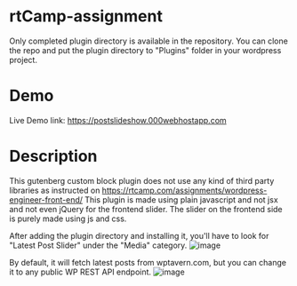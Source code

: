 # rtCamp-assignment

Only completed plugin directory is available in the repository.
You can clone the repo and put the plugin directory to "Plugins" folder in your wordpress project.


# Demo
Live Demo link: https://postslideshow.000webhostapp.com

# Description
This gutenberg custom block plugin does not use any kind of third party libraries as instructed on https://rtcamp.com/assignments/wordpress-engineer-front-end/ 
This plugin is made using plain javascript and not jsx and not even jQuery for the frontend slider. The slider on the frontend side is purely made using js and css.

After adding the plugin directory and installing it, you'll have to look for "Latest Post Slider" under the "Media" category.
![image](https://github.com/abhiishek-10/rtCamp-assignment/assets/71484679/b4fc7f0b-a3a3-4b3d-be8c-70c63f6ab887)

By default, it will fetch latest posts from wptavern.com, but you can change it to any public WP REST API endpoint.
![image](https://github.com/abhiishek-10/rtCamp-assignment/assets/71484679/52a1f6ed-077f-4c20-9ef6-5cee07240ef9)
